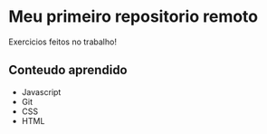 # Meu primeiro repositorio remoto

Exercicios feitos no trabalho!

## Conteudo aprendido
- Javascript
- Git
- CSS
- HTML